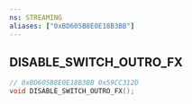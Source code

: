 ```yaml
---
ns: STREAMING
aliases: ["0xBD605B8E0E18B3BB"]
---
```

## DISABLE_SWITCH_OUTRO_FX

```c
// 0xBD605B8E0E18B3BB 0x59CC312D
void DISABLE_SWITCH_OUTRO_FX();
```


